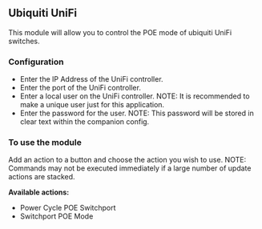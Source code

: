 ## Ubiquiti UniFi

This module will allow you to control the POE mode of ubiquiti UniFi switches.

### Configuration
* Enter the IP Address of the UniFi controller.
* Enter the port of the UniFi controller.
* Enter a local user on the UniFi controller. NOTE: It is recommended to make a unique user just for this application.
* Enter the password for the user. NOTE: This password will be stored in clear text within the companion config.

### To use the module
Add an action to a button and choose the action you wish to use.
NOTE: Commands may not be executed immediately if a large number of update actions are stacked.

**Available actions:**
* Power Cycle POE Switchport
* Switchport POE Mode
